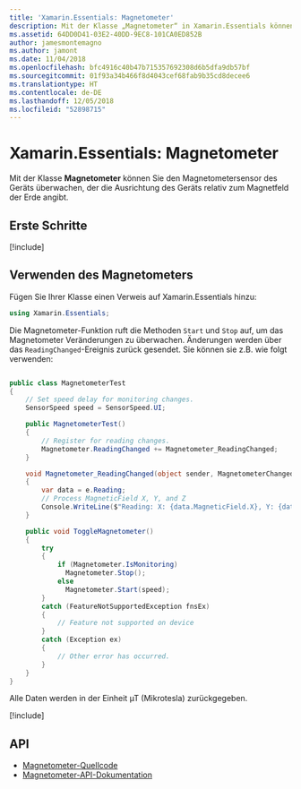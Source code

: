 ```yaml
---
title: 'Xamarin.Essentials: Magnetometer'
description: Mit der Klasse „Magnetometer“ in Xamarin.Essentials können Sie den Magnetometersensor des Geräts überwachen, der die Ausrichtung des Geräts relativ zum Magnetfeld der Erde angibt.
ms.assetid: 64DD0D41-03E2-40DD-9EC8-101CA0ED852B
author: jamesmontemagno
ms.author: jamont
ms.date: 11/04/2018
ms.openlocfilehash: bfc4916c40b47b715357692308d6b5dfa9db57bf
ms.sourcegitcommit: 01f93a34b466f8d4043cef68fab9b35cd8decee6
ms.translationtype: HT
ms.contentlocale: de-DE
ms.lasthandoff: 12/05/2018
ms.locfileid: "52898715"
---
```

# <a name="xamarinessentials-magnetometer"></a>Xamarin.Essentials: Magnetometer

Mit der Klasse **Magnetometer** können Sie den Magnetometersensor des Geräts überwachen, der die Ausrichtung des Geräts relativ zum Magnetfeld der Erde angibt.

## <a name="get-started"></a>Erste Schritte

[!include[](~/essentials/includes/get-started.md)]

## <a name="using-magnetometer"></a>Verwenden des Magnetometers

Fügen Sie Ihrer Klasse einen Verweis auf Xamarin.Essentials hinzu:

```csharp
using Xamarin.Essentials;
```

Die Magnetometer-Funktion ruft die Methoden `Start` und `Stop` auf, um das Magnetometer Veränderungen zu überwachen. Änderungen werden über das `ReadingChanged`-Ereignis zurück gesendet. Sie können sie z.B. wie folgt verwenden:

```csharp

public class MagnetometerTest
{
    // Set speed delay for monitoring changes.
    SensorSpeed speed = SensorSpeed.UI;

    public MagnetometerTest()
    {
        // Register for reading changes.
        Magnetometer.ReadingChanged += Magnetometer_ReadingChanged;
    }

    void Magnetometer_ReadingChanged(object sender, MagnetometerChangedEventArgs e)
    {
        var data = e.Reading;
        // Process MagneticField X, Y, and Z
        Console.WriteLine($"Reading: X: {data.MagneticField.X}, Y: {data.MagneticField.Y}, Z: {data.MagneticField.Z}");
    }

    public void ToggleMagnetometer()
    {
        try
        {
            if (Magnetometer.IsMonitoring)
              Magnetometer.Stop();
            else
              Magnetometer.Start(speed);
        }
        catch (FeatureNotSupportedException fnsEx)
        {
            // Feature not supported on device
        }
        catch (Exception ex)
        {
            // Other error has occurred.
        }
    }
}
```

Alle Daten werden in der Einheit µT (Mikrotesla) zurückgegeben.

[!include[](~/essentials/includes/sensor-speed.md)]

## <a name="api"></a>API

- [Magnetometer-Quellcode](https://github.com/xamarin/Essentials/tree/master/Xamarin.Essentials/Magnetometer)
- [Magnetometer-API-Dokumentation](xref:Xamarin.Essentials.Magnetometer)
